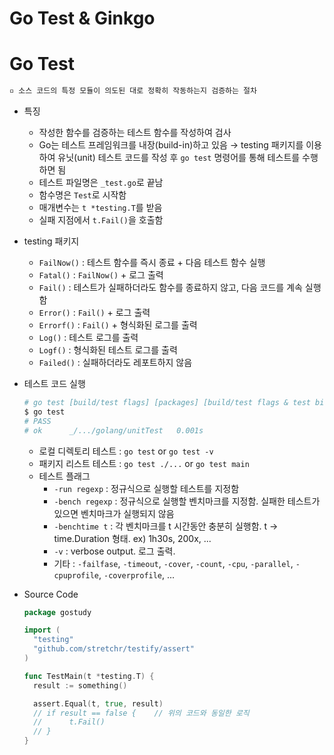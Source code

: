 # Go Test & Ginkgo

# Go Test

```tex
▫️ 소스 코드의 특정 모듈이 의도된 대로 정확히 작동하는지 검증하는 절차
```

+ 특징

  + 작성한 함수를 검증하는 테스트 함수를 작성하여 검사
  + Go는 테스트 프레임워크를 내장(build-in)하고 있음 → testing 패키지를 이용하여 유닛(unit) 테스트 코드를 작성 후 `go test` 명령어를 통해 테스트를 수행하면 됨
  + 테스트 파일명은 `_test.go`로 끝남
  + 함수명은 `Test`로 시작함
  + 매개변수는 `t *testing.T`를 받음
  + 실패 지점에서 `t.Fail()`을 호출함

+ testing 패키지

  + `FailNow()` : 테스트 함수를 즉시 종료 + 다음 테스트 함수 실행
  + `Fatal()` : `FailNow()` + 로그 출력
  + `Fail()` : 테스트가 실패하더라도 함수를 종료하지 않고, 다음 코드를 계속 실행함
  + `Error()` : `Fail()` + 로그 출력
  + `Errorf()` : `Fail()` + 형식화된 로그를 출력
  + `Log()` : 테스트 로그를 출력
  + `Logf()` : 형식화된 테스트 로그를 출력
  + `Failed()` : 실패하더라도 레포트하지 않음

+ 테스트 코드 실행

  ```bash
  # go test [build/test flags] [packages] [build/test flags & test binary flags]
  $ go test
  # PASS
  # ok  	_/.../golang/unitTest	0.001s
  ```

  + 로컬 디렉토리 테스트 : `go test` or `go test -v`
  + 패키지 리스트 테스트 : `go test ./...` or `go test main`
  + 테스트 플래그
    + `-run regexp` : 정규식으로 실행할 테스트를 지정함
    + `-bench regexp` : 정규식으로 실행할 벤치마크를 지정함. 실패한 테스트가 있으면 벤치마크가 실행되지 않음
    + `-benchtime t` : 각 벤치마크를 t 시간동안 충분히 실행함. t → time.Duration 형태. ex) 1h30s, 200x, ...
    + `-v` : verbose output. 로그 출력.
    + 기타 : `-failfase`, `-timeout`, `-cover`, `-count`, `-cpu`, `-parallel`, `-cpuprofile`, `-coverprofile`, ...

+ Source Code

  ```go
  package gostudy
  
  import (
  	"testing"
  	"github.com/stretchr/testify/assert"
  )
  
  func TestMain(t *testing.T) {
  	result := something()
  
  	assert.Equal(t, true, result)
  	// if result == false {    // 위의 코드와 동일한 로직
  	// 		t.Fail()
  	// }
  }
  ```